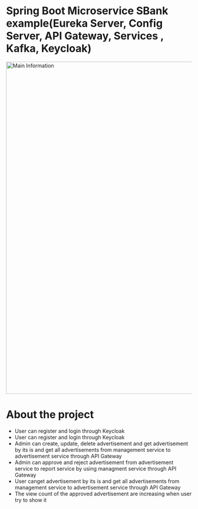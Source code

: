 # Spring Boot Microservice SBank example(Eureka Server, Config Server, API Gateway, Services , Kafka, Keycloak)

<img src="screenshots/springbootmicroservices.drawio_image.png" alt="Main Information" width="800" height="900">


# About the project
<ul style="list-style-type:disc">
  <li>User can register and login through Keycloak</li>
  <li>User can register and login through Keycloak</li>
  <li>Admin can create, update, delete advertisement and get advertisement by its is and get all advertisements from management service to advertisement service through API Gateway</li>
  <li>Admin can approve and reject advertisement from advertisement service to report service by using managment service through API Gateway</li>
  <li>User canget advertisement by its is and get all advertisements from management service to advertisement service through API Gateway</li>
  <li>The view count of the approved advertisement are increasing when user try to show it</li>
</ul>